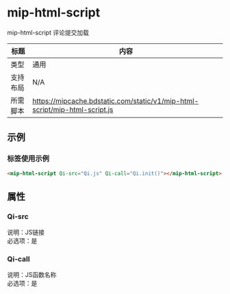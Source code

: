 # mip-html-script
mip-html-script 评论提交加载

标题|内容
----|----
类型|通用
支持布局|N/A
所需脚本|https://mipcache.bdstatic.com/static/v1/mip-html-script/mip-html-script.js   

## 示例

### 标签使用示例
```html
<mip-html-script Qi-src="Qi.js" Qi-call="Qi.init()"></mip-html-script>
```

## 属性

### Qi-src

说明：JS链接  
必选项：是  

### Qi-call

说明：JS函数名称  
必选项：是  
